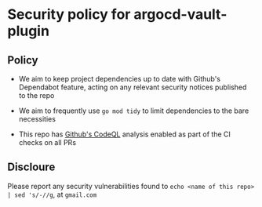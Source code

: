 # Security policy for argocd-vault-plugin

## Policy

- We aim to keep project dependencies up to date with Github's Dependabot feature, acting on any relevant security notices published to the repo

- We aim to frequently use `go mod tidy` to limit dependencies to the bare necessities

- This repo has [Github's CodeQL](./.github/workflows/codeql.yml) analysis enabled as part of the CI checks on all PRs


## Discloure

Please report any security vulnerabilities found to `echo <name of this repo> | sed 's/-//g`, at `gmail.com`